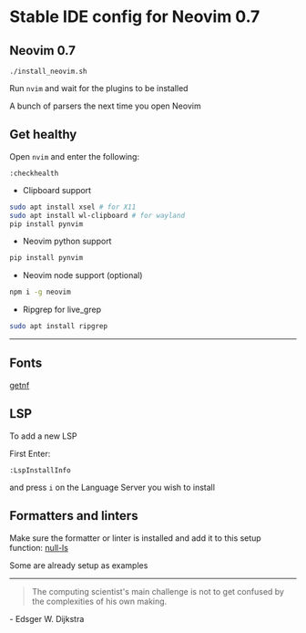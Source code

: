 # Stable IDE config for Neovim 0.7

## Neovim 0.7
```
./install_neovim.sh
```

Run `nvim` and wait for the plugins to be installed 

A bunch of parsers the next time you open Neovim 

## Get healthy
Open `nvim` and enter the following:

```
:checkhealth
```

- Clipboard support
```sh
sudo apt install xsel # for X11
sudo apt install wl-clipboard # for wayland
pip install pynvim
```

- Neovim python support
```sh
pip install pynvim
```

- Neovim node support (optional)
```sh
npm i -g neovim
```

- Ripgrep for live_grep
```sh
sudo apt install ripgrep
```
---

## Fonts

[getnf](https://github.com/ronniedroid/getnf)

## LSP

To add a new LSP

First Enter:

```
:LspInstallInfo
```

and press `i` on the Language Server you wish to install

## Formatters and linters

Make sure the formatter or linter is installed and add it to this setup function: [null-ls](https://github.com/LunarVim/nvim-basic-ide/blob/8b9ec3bffe8c8577042baf07c75408532a733fea/lua/user/lsp/null-ls.lua#L13)

Some are already setup as examples

---

> The computing scientist's main challenge is not to get confused by the complexities of his own making. 

\- Edsger W. Dijkstra

